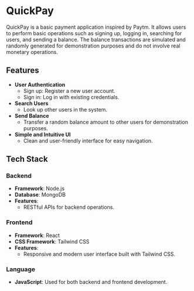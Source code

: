 # QuickPay

QuickPay is a basic payment application inspired by Paytm. It allows users to perform basic operations such as signing up, logging in, searching for users, and sending a balance. The balance transactions are simulated and randomly generated for demonstration purposes and do not involve real monetary operations.

## Features

- **User Authentication**
  - Sign up: Register a new user account.
  - Sign in: Log in with existing credentials.
- **Search Users**
  - Look up other users in the system.
- **Send Balance**
  - Transfer a random balance amount to other users for demonstration purposes.
- **Simple and Intuitive UI**
  - Clean and user-friendly interface for easy navigation.

## Tech Stack

### Backend
- **Framework**: Node.js
- **Database**: MongoDB
- **Features**:
  - RESTful APIs for backend operations.

### Frontend
- **Framework**: React
- **CSS Framework**: Tailwind CSS
- **Features**:
  - Responsive and modern user interface built with Tailwind CSS.

### Language
- **JavaScript**: Used for both backend and frontend development.
